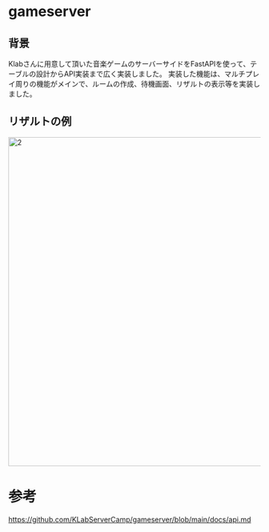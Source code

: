 # gameserver

## 背景
Klabさんに用意して頂いた音楽ゲームのサーバーサイドをFastAPIを使って、テーブルの設計からAPI実装まで広く実装しました。
実装した機能は、マルチプレイ周りの機能がメインで、ルームの作成、待機画面、リザルトの表示等を実装しました。

## リザルトの例
<img width="657" alt="2" src="https://user-images.githubusercontent.com/63649819/184824397-2ec8fec3-726c-438a-81af-6c539b0d0876.png">

# 参考
https://github.com/KLabServerCamp/gameserver/blob/main/docs/api.md
